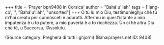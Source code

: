 +++
title = 'Prayer bpn9408 in Corsica'
author = "Bahá'u'lláh"
tags = ['lang-co', '', "Bahá'u'lláh", "unsorted"]
+++
O tù lu mio Diu, testimunieghju chè tù m’hai creatu per cunnòsceti è aduratti. Affermu in quest’istante a mio imputenza è u to putere, a mio puvertà è a to ricchezza. Ùn ci hè altru Diu chè tè, u Succorsu, l’Assolutu.

(Source category: Preghera dì tutti i ghjorni)
(Bahaiprayers.net ID: 9408)

